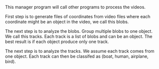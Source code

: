 This manager program will call other programs to process the videos.

First step is to generate files of coordinates from video files 
where each coordinate might be an object in the video, we call this blobs.

The next step is to analyze the blobs. Group multiple blobs to one object. We call this tracks.
Each track is a list of blobs and can be an object. The best result is if each object produce only one track.

The next step is to analyze the tracks. We assume each track comes from one object.
Each track can then be classifed as (boat, human, airplane, bird).
